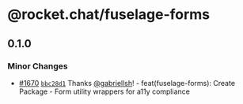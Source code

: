 # @rocket.chat/fuselage-forms

## 0.1.0

### Minor Changes

- [#1670](https://github.com/RocketChat/fuselage/pull/1670) [`bbc28d1`](https://github.com/RocketChat/fuselage/commit/bbc28d1fe1fea3f36acd7bcf8467ca01c7ccdcd4) Thanks [@gabriellsh](https://github.com/gabriellsh)! - feat(fuselage-forms): Create Package - Form utility wrappers for a11y compliance
